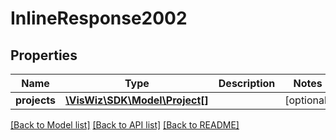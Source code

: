 # InlineResponse2002

## Properties
Name | Type | Description | Notes
------------ | ------------- | ------------- | -------------
**projects** | [**\VisWiz\SDK\Model\Project[]**](Project.md) |  | [optional] 

[[Back to Model list]](../README.md#documentation-for-models) [[Back to API list]](../README.md#documentation-for-api-endpoints) [[Back to README]](../README.md)


